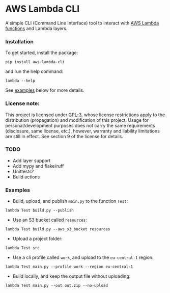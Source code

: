 # AWS Lambda CLI
A simple CLI (Command Line Interface) tool to interact with [AWS Lambda functions](https://aws.amazon.com/lambda/) and Lambda layers.

### Installation
To get started, install the package:
```shell
pip install aws-lambda-cli
```

and run the help command:
```shell
lambda --help
```

See [examples](#examples) below for more details.

### License note:
This project is licensed under [GPL-3](https://www.gnu.org/licenses/gpl-3.0.en.html), whose license restrictions apply
to the distribution (propagation) and modification of this project.
Usage for personal/development purposes does not carry the same requirements (disclosure, same license, etc.),
however, warranty and liability limitations are still in effect.
See section 9 of the license for details.

### TODO
- Add layer support
- Add mypy and flake/ruff
- Unittests?
- Build actions

### Examples
<a id="examples"></a>
- Build, upload, and publish `main.py` to the function `Test`:
```shell
lambda Test build.py --publish
```

- Use an S3 bucket called `resources`:
```shell
lambda Test build.py --aws_s3_bucket resources
```

- Upload a project folder:
```shell
lambda Test src
```

- Use a cli profile called `work`, and upload to the `eu-central-1` region:
```shell
lambda Test main.py --profile work --region eu-central-1
```

- Build locally, and keep the output file without uploading:
```shell
lambda Test main.py --out out.zip --no-upload
```
